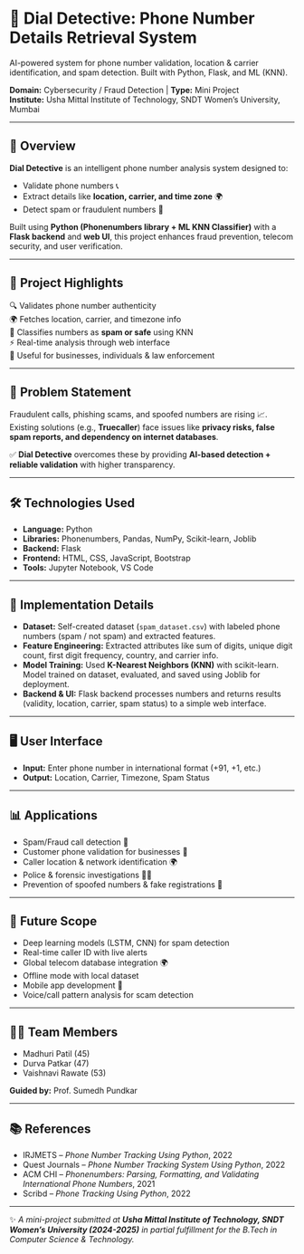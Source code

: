 # 📱 Dial Detective: Phone Number Details Retrieval System
AI-powered system for phone number validation, location &amp; carrier identification, and spam detection. Built with Python, Flask, and ML (KNN).

**Domain:** Cybersecurity / Fraud Detection | **Type:** Mini Project  
**Institute:** Usha Mittal Institute of Technology, SNDT Women’s University, Mumbai  

---

## 📖 Overview
**Dial Detective** is an intelligent phone number analysis system designed to:  
- Validate phone numbers 📞  
- Extract details like **location, carrier, and time zone** 🌍  
- Detect spam or fraudulent numbers 🤖  

Built using **Python (Phonenumbers library + ML KNN Classifier)** with a **Flask backend** and **web UI**, this project enhances fraud prevention, telecom security, and user verification.  

---

## 🚀 Project Highlights
🔍 Validates phone number authenticity  
🌍 Fetches location, carrier, and timezone info  
🤖 Classifies numbers as **spam or safe** using KNN  
⚡ Real-time analysis through web interface  
🔐 Useful for businesses, individuals & law enforcement  

---

## 🎯 Problem Statement
Fraudulent calls, phishing scams, and spoofed numbers are rising 📈.  
Existing solutions (e.g., **Truecaller**) face issues like **privacy risks, false spam reports, and dependency on internet databases**.  

✅ **Dial Detective** overcomes these by providing **AI-based detection + reliable validation** with higher transparency.  

---

## 🛠️ Technologies Used
- **Language:** Python  
- **Libraries:** Phonenumbers, Pandas, NumPy, Scikit-learn, Joblib  
- **Backend:** Flask  
- **Frontend:** HTML, CSS, JavaScript, Bootstrap  
- **Tools:** Jupyter Notebook, VS Code  

---

## 🧠 Implementation Details  
- **Dataset:** Self-created dataset (`spam_dataset.csv`) with labeled phone numbers (spam / not spam) and extracted features.  
- **Feature Engineering:** Extracted attributes like sum of digits, unique digit count, first digit frequency, country, and carrier info.  
- **Model Training:** Used **K-Nearest Neighbors (KNN)** with scikit-learn. Model trained on dataset, evaluated, and saved using Joblib for deployment.  
- **Backend & UI:** Flask backend processes numbers and returns results (validity, location, carrier, spam status) to a simple web interface.  

---

## 🖥️ User Interface
- **Input:** Enter phone number in international format (+91, +1, etc.)  
- **Output:** Location, Carrier, Timezone, Spam Status  

---

## 📊 Applications
- Spam/Fraud call detection 🚨  
- Customer phone validation for businesses 🏢  
- Caller location & network identification 🌍  
- Police & forensic investigations 👮‍♂️  
- Prevention of spoofed numbers & fake registrations 🔐  

---

## 🔮 Future Scope
- Deep learning models (LSTM, CNN) for spam detection  
- Real-time caller ID with live alerts  
- Global telecom database integration 🌍  
- Offline mode with local dataset  
- Mobile app development 📱  
- Voice/call pattern analysis for scam detection  

---

## 👩‍💻 Team Members
- Madhuri Patil (45)  
- Durva Patkar (47)  
- Vaishnavi Rawate (53)  

**Guided by:** Prof. Sumedh Pundkar  

---

## 📚 References
- IRJMETS – *Phone Number Tracking Using Python*, 2022  
- Quest Journals – *Phone Number Tracking System Using Python*, 2022  
- ACM CHI – *Phonenumbers: Parsing, Formatting, and Validating International Phone Numbers*, 2021  
- Scribd – *Phone Tracking Using Python*, 2022  

---

✨ *A mini-project submitted at **Usha Mittal Institute of Technology, SNDT Women’s University (2024-2025)** in partial fulfillment for the B.Tech in Computer Science & Technology.*  
